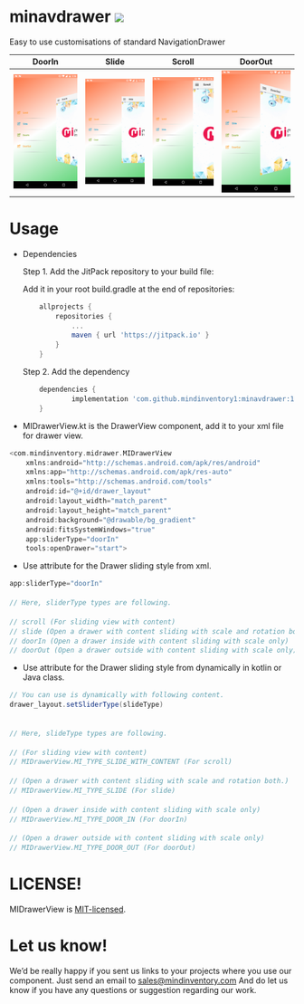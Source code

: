 # minavdrawer [![](https://jitpack.io/v/mindinventory1/minavdrawer.svg)](https://jitpack.io/#mindinventory1/minavdrawer)

Easy to use customisations of standard NavigationDrawer

| DoorIn                      | Slide                      | Scroll                     | DoorOut                    |
| --------------------------- | -------------------------- | -------------------------- | -------------------------- |
| ![image](/media/DoorIn.png) | ![image](/media/Slide.png) | ![image](/media/Scroll.png)| ![image](/media/DoorOut.png)|

# Usage

* Dependencies

    Step 1. Add the JitPack repository to your build file:
    
    Add it in your root build.gradle at the end of repositories:

    ```groovy
	    allprojects {
		    repositories {
			    ...
			    maven { url 'https://jitpack.io' }
		    }
	    }
    ```


    Step 2. Add the dependency
    ```groovy
	    dependencies {
	            implementation 'com.github.mindinventory1:minavdrawer:1.1'
	    }
    ```
    
* MIDrawerView.kt is the DrawerView component, add it to your xml file for drawer view.

```groovy
<com.mindinventory.midrawer.MIDrawerView
    xmlns:android="http://schemas.android.com/apk/res/android"
    xmlns:app="http://schemas.android.com/apk/res-auto"
    xmlns:tools="http://schemas.android.com/tools"
    android:id="@+id/drawer_layout"
    android:layout_width="match_parent"
    android:layout_height="match_parent"
    android:background="@drawable/bg_gradient"
    android:fitsSystemWindows="true"
    app:sliderType="doorIn"
    tools:openDrawer="start">
```

* Use attribute for the Drawer sliding style from xml.

```groovy
app:sliderType="doorIn"

// Here, sliderType types are following.

// scroll (For sliding view with content)
// slide (Open a drawer with content sliding with scale and rotation both.)
// doorIn (Open a drawer inside with content sliding with scale only)
// doorOut (Open a drawer outside with content sliding with scale only)
```

 * Use attribute for the Drawer sliding style from dynamically in kotlin or Java class.

```groovy
// You can use is dynamically with following content.
drawer_layout.setSliderType(slideType)


// Here, slideType types are following.

// (For sliding view with content)
// MIDrawerView.MI_TYPE_SLIDE_WITH_CONTENT (For scroll)

// (Open a drawer with content sliding with scale and rotation both.)
// MIDrawerView.MI_TYPE_SLIDE (For slide)

// (Open a drawer inside with content sliding with scale only)
// MIDrawerView.MI_TYPE_DOOR_IN (For doorIn)

// (Open a drawer outside with content sliding with scale only)
// MIDrawerView.MI_TYPE_DOOR_OUT (For doorOut)
```

# LICENSE!

MIDrawerView is [MIT-licensed](https://github.com/mindinventory1/minavdrawer/blob/master/LICENSE).

# Let us know!
We’d be really happy if you sent us links to your projects where you use our component. Just send an email to sales@mindinventory.com And do let us know if you have any questions or suggestion regarding our work.
